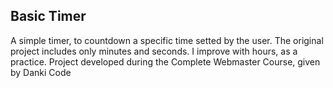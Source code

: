 ## Basic Timer

A simple timer, to countdown a specific time setted by the user. The original project includes only minutes and seconds. I improve with hours, as a practice.
Project developed during the Complete Webmaster Course, given by Danki Code